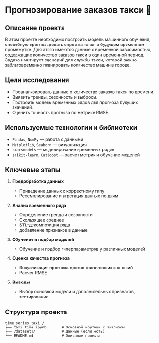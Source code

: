 # Прогнозирование заказов такси 🚕

## Описание проекта

В этом проекте необходимо построить модель машинного обучения, способную прогнозировать спрос на такси в будущем временном промежутке. Для этого имеются данные с временной зависимостью, содержащие количество заказов такси в один временной период. Задача имитирует сценарий для службы такси, которой важно заблаговременно планировать количество машин в городе.

## Цели исследования

- Проанализировать данные о количестве заказов такси по времени.
- Выявить тренды, сезонность и выбросы.
- Построить модель временных рядов для прогноза будущих значений.
- Оценить точность прогноза по метрике RMSE.

## Используемые технологии и библиотеки

- `Pandas`, `NumPy` — работа с данными
- `Matplotlib`, `Seaborn` — визуализация
- `statsmodels` — моделирование временных рядов
- `scikit-learn`, `CatBoost` — расчет метрик и обучение моделей

## Ключевые этапы

1. **Предобработка данных**
   - Приведение данных к корректному типу
   - Ресемплирование и агрегация данных по дням

2. **Анализ временного ряда**
   - Определение тренда и сезонности
   - Скользящее среднее
   - STL-декомпозиция ряда
   - добавление признаков в данные

3. **Обучение и подбор моделей**

   - Обучение и подбор гиперпараметров у различных моделей

4. **Оценка качества прогноза**
   - Визуализация прогноза против фактических значений
   - Расчет RMSE

5. **Выводы**
   - Выбор основной модели и дополнительных признаков, тестирование 

## Структура проекта

```
time_series_taxi /
├── taxi_time.ipynb       # Основной ноутбук с анализом
├── /datasets/            # Данные (если есть)
└── README.md             # Описание проекта
``` 
